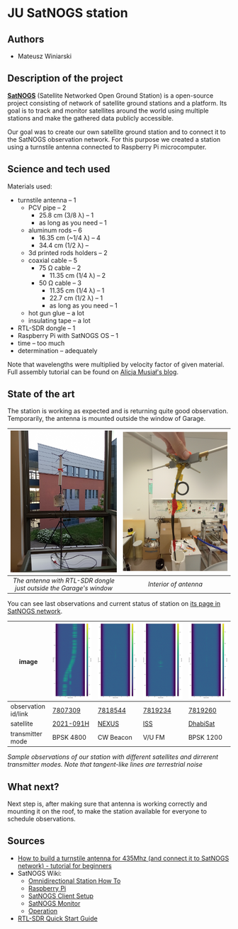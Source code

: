 # JU SatNOGS station

## Authors

- Mateusz Winiarski

## Description of the project

[**SatNOGS**](https://satnogs.org) (Satellite Networked Open Ground Station) is a open-source project consisting of network of satellite ground stations and a platform. Its goal is to track and monitor satellites around the world using multiple stations and make the gathered data publicly accessible.

Our goal was to create our own satellite ground station and to connect it to the SatNOGS observation network. For this purpose we created a station using a turnstile antenna connected to Raspberry Pi microcomputer.

## Science and tech used

Materials used:

- turnstile antenna – 1
  - PCV pipe – 2
    - 25.8 cm (3/8 λ) – 1
    - as long as you need – 1
  - aluminum rods – 6 
    - 16.35 cm (~1/4 λ) – 4
    - 34.4 cm (1/2 λ) –
  - 3d printed rods holders – 2
  - coaxial cable – 5
    - 75 Ω cable – 2
      - 11.35 cm (1/4 λ) – 2
    - 50 Ω cable – 3
      - 11.35 cm (1/4 λ) – 1
      - 22.7 cm (1/2 λ) – 1
      - as long as you need – 1
  - hot gun glue – a lot
  - insulating tape – a lot
- RTL-SDR dongle – 1
- Raspberry Pi with SatNOGS OS – 1
- time – too much
- determination – adequately

Note that wavelengths were multiplied by velocity factor of given material. Full assembly tutorial can be found on [Alicja Musiał's blog](https://alicja.space/blog/how-to-build-turnstile-antenna/).

## State of the art

The station is working as expected and is returning quite good observation. Temporarily, the antenna is mounted outside the window of Garage.

|![The antenna with RTL-SDR dongle just outside the Garage's window](IMG_20230703_201304340_MFNR.jpg)| ![Interior of antenna](IMG_20230626_151636899_MFNR.jpg) |
| :--: | :--: |
| *The antenna with RTL-SDR dongle just outside the Garage's window* | *Interior of antenna* |

You can see last observations and current status of station on [its page in SatNOGS network](https://network.satnogs.org/stations/2909/).

| image          | ![waterfall](waterfall_7807309_2023-07-03T17-39-45.png) | ![waterfall](waterfall_7818544_2023-07-05T17-09-30.png) | ![waterfall](waterfall_7819234_2023-07-06T00-21-36.png) | ![waterfall](waterfall_7819260_2023-07-06T07-17-13.png) |
|----------------|---------------------------------------------------------|---------------------------------------------------------|---------------------------------------------------------|---------------------------------------------------------|
| observation id/link | [7807309](https://network.satnogs.org/observations/7807309/)                                                 | [7818544](https://network.satnogs.org/observations/7818544/)                                                 | [7819234](https://network.satnogs.org/observations/7819234/)                                                 | [7819260](https://network.satnogs.org/observations/7819260/)                                                 |
| satellite | [2021-091H](https://db.satnogs.org/satellite/49322) | [NEXUS](https://db.satnogs.org/satellite/43937) | [ISS](https://db.satnogs.org/satellite/25544) | [DhabiSat](https://db.satnogs.org/satellite/49016) |
| transmitter mode | BPSK 4800 | CW Beacon | V/U FM | BPSK 1200

*Sample observations of our station with different satellites and dirrerent transmitter modes. Note that tangent-like lines are terrestrial noise*

## What next?

Next step is, after making sure that antenna is working correctly and mounting it on the roof, to make the station available for everyone to schedule observations.

## Sources

<!--- [Writing on GitHub]( https://docs.github.com/en/get-started/writing-on-github )-->
- [How to build a turnstile antenna for 435Mhz (and connect it to SatNOGS network) - tutorial for beginners](https://alicja.space/blog/how-to-build-turnstile-antenna/)
- SatNOGS Wiki:
  - [Omnidirectional Station How To](https://wiki.satnogs.org/Omnidirectional_Station_How_To)
  - [Raspberry Pi](https://wiki.satnogs.org/Raspberry_Pi)
  - [SatNOGS Client Setup](https://wiki.satnogs.org/SatNOGS_Client_Setup)
  - [SatNOGS Monitor](https://wiki.satnogs.org/SatNOGS_Monitor)
  - [Operation](https://wiki.satnogs.org/Operation)
- [RTL-SDR Quick Start Guide](https://www.rtl-sdr.com/rtl-sdr-quick-start-guide/)
